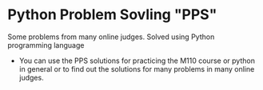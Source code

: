 # Python Problem Sovling "PPS"
Some problems from many online judges. Solved using Python programming language 
- You can use the PPS solutions for practicing the M110 course or python in general or to find out the solutions for many problems in many online judges.
